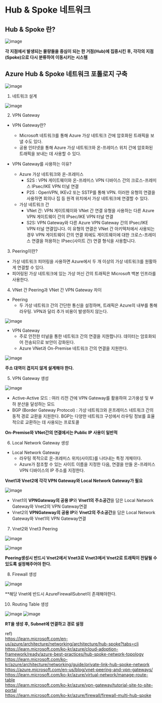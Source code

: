 # Hub & Spoke 네트워크

## Hub & Spoke 란?

![image](https://github.com/JoEunSae/Internship/assets/83803199/df29492e-f433-4f9d-9291-ad1a13011889)

**각 지점에서 발생되는 물량들을 중심이 되는 한 거점(Hub)에 집중시킨 후, 각각의 지점(Spoke)으로 다시 분류하여 이동시키는 시스템**

## Azure Hub & Spoke 네트워크 포톨로지 구축

![image](https://github.com/JoEunSae/Internship/assets/83803199/883a96dd-0f42-46a1-9dc0-3d7bac5b4fb9)

1. 네트워크 설계

![image](https://github.com/JoEunSae/Internship/assets/83803199/b26ece82-d03e-4253-86ec-6cea3b791f2e)

2. VPN Gateway
- VPN Gateway란?
  - Microsoft 네트워크를 통해 Azure 가상 네트워크 간에 암호화된 트래픽을 보낼 수도 있다.
  - 공용 인터넷을 통해 Azure 가상 네트워크와 온-프레미스 위치 간에 암호화된 트래픽을 보내는 데 사용할 수 있다.

- VPN Gateway를 사용하는 이유?
  - Azure 가상 네트워크와 온-프레미스
    - S2S : VPN 게이트웨이와 온-프레미스 VPN 디바이스 간의 크로스-프레미스 IPsec/IKE VPN 터널 연결
    - P2S : OpenVPN, IKEv2 또는 SSTP를 통해 VPN. 이러한 유형의 연결을 사용하면 회의나 집 등 원격 위치에서 가상 네트워크에 연결할 수 있다. 
  - 가상 네트워크 간
    - VNet 간: VPN 게이트웨이와 VNet 간 연결 유형을 사용하는 다른 Azure VPN 게이트웨이 간의 IPsec/IKE VPN 터널 연결
    - S2S: VPN Gateway와 다른 Azure VPN Gateway 간의 IPsec/IKE VPN 터널 연결입니다. 이 유형의 연결은 VNet 간 아키텍처에서 사용되는 경우 VPN 게이트웨이 간의 연결 외에도 게이트웨이에 대한 크로스-프레미스 연결을 허용하는 IPsec(사이트 간) 연결 형식을 사용합니다.

3. Peering이란?
- 가상 네트워크 피어링을 사용하면 Azure에서 두 개 이상의 가상 네트워크를 원활하게 연결할 수 있다.
- 피어링된 가상 네트워크에 있는 가상 머신 간의 트래픽은 Microsoft 백본 인프라를 사용한다.

4. VNet 간 Peering과 VNet 간 VPN Gateway 차이
- Peering
  - 두 가상 네트워크 간의 간단한 통신을 설정하며, 트래픽은 Azure의 내부를 통해 라우팅. VPN과 달리 추가 비용이 발생하지 않는다.
  
![image](https://github.com/JoEunSae/Internship/assets/83803199/0c343a70-260c-424c-8aa9-5f558cc68b86)

- VPN Gateway
  - 주로 안전한 터널을 통한 네트워크 간의 연결을 지원합니다. 데이터는 암호화되어 전송되므로 보안이 강화된다.
  - Azure VNet과 On-Premise 네트워크 간의 연결을 지원한다.
 
![image](https://github.com/JoEunSae/Internship/assets/83803199/5b5d87a9-ae3a-45c4-b120-ede92710683e)

**주소 대역이 겹치지 않게 설계해야 한다.**

5. VPN Gateway 생성

![image](https://github.com/JoEunSae/Internship/assets/83803199/0768a4e2-89ce-4676-b0b2-2b550c354155)

- Active-Active 모드 : 여러 리전 간에 VPN Gateway를 활용하여 고가용성 및 부하 분산을 달성하는 모드
- BGP (Border Gateway Protocol) : 가상 네트워크와 온프레미스 네트워크 간의 동적 경로 교환을 지원한다. BGP는 다양한 네트워크 구성에서 라우팅 정보를 효율적으로 교환하는 데 사용되는 프로토콜

**On-Premise와 VNet간의 연결에서는 Public IP 사용이 일반적**

6. Local Network Gateway 생성

- Local Network Gateway
  - 라우팅 목적으로 온-프레미스 위치(사이트)를 나타내는 특정 개체이다.
  -  Azure가 참조할 수 있는 사이트 이름을 지정한 다음, 연결을 만들 온-프레미스 VPN 디바이스의 IP 주소를 지정한다.

**Vnet1과 Vnet2에 각각 VPN Gateway와 Local Network Gateway가 필요**

![image](https://github.com/JoEunSae/Internship/assets/83803199/88f0cb14-3e24-4c85-9628-0ac43c61ceae)

- Vnet1의 **VPNGateway의 공용 IP**와 **Vnet1의 주소공간**을 담은 Local Network Gateway와 Vnet2의 VPN Gateway연결
- Vnet2의 **VPNGateway의 공용 IP**와 **Vnet2의 주소공간**을 담은 Local Network Gateway와 Vnet1의 VPN Gateway연결

7. Vnet2와 Vnet3 Peering

![image](https://github.com/JoEunSae/Internship/assets/83803199/5ab1ece3-018c-4805-b9fd-fc73706afef6)

![image](https://github.com/JoEunSae/Internship/assets/83803199/7e81c1ab-9ecc-42d8-a744-349e5ecc6569)

**Peering생성시 반드시 Vnet2에서 Vnet3로 Vnet3에서 Vnet2로 트래픽이 전달될 수 있도록 설정해주어야 한다.**

8. Firewall 생성

![image](https://github.com/JoEunSae/Internship/assets/83803199/cd11647d-a61f-480d-85af-b46a0d750b78)

**해당 Vnet에 반드시 AzureFirewallSubnet이 존재해야한다.



10. Routing Table 생성

![image](https://github.com/JoEunSae/Internship/assets/83803199/9375cd0a-739a-47d0-b608-2395738b96ba)
![image](https://github.com/JoEunSae/Internship/assets/83803199/b105c0fc-8a96-427f-b0e2-a14d50eac0eb)

**RT을 생성 후, Subnet에 연결하고 경로 설정**





ref) <br>
https://learn.microsoft.com/en-us/azure/architecture/networking/architecture/hub-spoke?tabs=cli <Br>
https://learn.microsoft.com/ko-kr/azure/cloud-adoption-framework/ready/azure-best-practices/hub-spoke-network-topology <Br>
https://learn.microsoft.com/ko-kr/azure/architecture/networking/guide/private-link-hub-spoke-network <br>
https://azure.microsoft.com/en-us/blog/vnet-peering-and-vpn-gateways/ <br>
https://learn.microsoft.com/ko-kr/azure/virtual-network/manage-route-table <br>
https://learn.microsoft.com/ko-kr/azure/vpn-gateway/tutorial-site-to-site-portal <br>
https://learn.microsoft.com/ko-kr/azure/firewall/firewall-multi-hub-spoke
